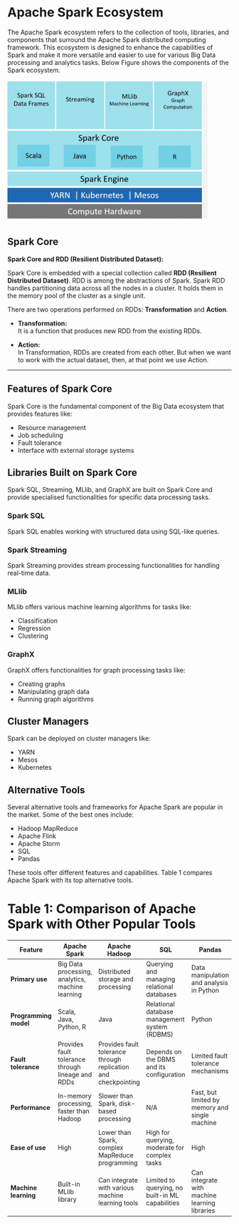 # Apache Spark Ecosystem

The Apache Spark ecosystem refers to the collection of tools, libraries, and components that surround the Apache Spark distributed computing framework. This ecosystem is designed to enhance the capabilities of Spark and make it more versatile and easier to use for various Big Data processing and analytics tasks. Below Figure  shows the components of the Spark ecosystem.<br>

![](./Images/1-sparkecosystem.PNG)<br>


## Spark Core

**Spark Core and RDD (Resilient Distributed Dataset):**

Spark Core is embedded with a special collection called **RDD (Resilient Distributed Dataset)**. RDD is among the abstractions of Spark. Spark RDD handles partitioning data across all the nodes in a cluster. It holds them in the memory pool of the cluster as a single unit.

There are two operations performed on RDDs: **Transformation** and **Action**.

- **Transformation:**  
  It is a function that produces new RDD from the existing RDDs.

- **Action:**  
  In Transformation, RDDs are created from each other. But when we want to work with the actual dataset, then, at that point we use Action.

---

## Features of Spark Core

Spark Core is the fundamental component of the Big Data ecosystem that provides features like:

- Resource management  
- Job scheduling  
- Fault tolerance  
- Interface with external storage systems


## Libraries Built on Spark Core

Spark SQL, Streaming, MLlib, and GraphX are built on Spark Core and provide specialised functionalities for specific data processing tasks.

### Spark SQL

Spark SQL enables working with structured data using SQL-like queries.

### Spark Streaming

Spark Streaming provides stream processing functionalities for handling real-time data.

### MLlib

MLlib offers various machine learning algorithms for tasks like:

- Classification  
- Regression  
- Clustering

### GraphX

GraphX offers functionalities for graph processing tasks like:

- Creating graphs  
- Manipulating graph data  
- Running graph algorithms

## Cluster Managers

Spark can be deployed on cluster managers like:

- YARN  
- Mesos  
- Kubernetes

## Alternative Tools

Several alternative tools and frameworks for Apache Spark are popular in the market. Some of the best ones include:

- Hadoop MapReduce  
- Apache Flink  
- Apache Storm  
- SQL  
- Pandas  

These tools offer different features and capabilities. Table 1 compares Apache Spark with its top alternative tools.
# Table 1: Comparison of Apache Spark with Other Popular Tools

| Feature              | Apache Spark                                      | Apache Hadoop                                 | SQL                                             | Pandas                                             |
|----------------------|---------------------------------------------------|------------------------------------------------|--------------------------------------------------|----------------------------------------------------|
| **Primary use**      | Big Data processing, analytics, machine learning  | Distributed storage and processing             | Querying and managing relational databases       | Data manipulation and analysis in Python           |
| **Programming model**| Scala, Java, Python, R                            | Java                                           | Relational database management system (RDBMS)    | Python                                             |
| **Fault tolerance**  | Provides fault tolerance through lineage and RDDs | Provides fault tolerance through replication and checkpointing | Depends on the DBMS and its configuration | Limited fault tolerance mechanisms                 |
| **Performance**      | In-memory processing, faster than Hadoop          | Slower than Spark, disk-based processing       | N/A                                              | Fast, but limited by memory and single machine     |
| **Ease of use**      | High                                              | Lower than Spark, complex MapReduce programming| High for querying, moderate for complex tasks    | High                                                |
| **Machine learning** | Built-in MLlib library                            | Can integrate with various machine learning tools | Limited to querying, no built-in ML capabilities | Can integrate with machine learning libraries       |
